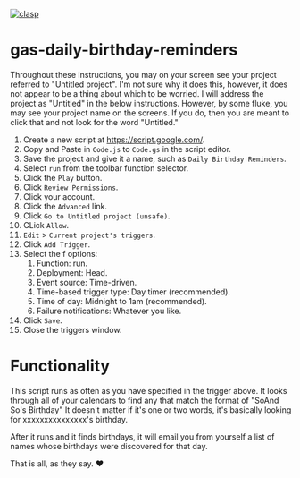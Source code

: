 [![clasp](https://img.shields.io/badge/built%20with-clasp-4285f4.svg)](https://github.com/google/clasp)

# gas-daily-birthday-reminders

Throughout these instructions, you may on your screen see your project referred to "Untitled project". I'm not sure why it does this, however, it does not appear to be a thing about which to be worried. I will address the project as "Untitled" in the below instructions. However, by some fluke, you may see your project name on the screens. If you do, then you are meant to click that and not look for the word "Untitled."

1. Create a new script at https://script.google.com/.
2. Copy and Paste in `Code.js` to `Code.gs` in the script editor.
3. Save the project and give it a name, such as `Daily Birthday Reminders`.
4. Select `run` from the toolbar function selector.
5. Click the `Play` button.
6. Click `Review Permissions`.
7. Click your account.
8. Click the `Advanced` link.
9. Click `Go to Untitled project (unsafe)`.
10. CLick `Allow`.
11. `Edit` > `Current project's triggers`.
12. Click `Add Trigger`.
13. Select the f options:
    1. Function: run.
    2. Deployment: Head.
    3. Event source: Time-driven.
    4. Time-based trigger type: Day timer (recommended).
    5. Time of day: Midnight to 1am (recommended).
    6. Failure notifications: Whatever you like.
14. Click `Save`.
15. Close the triggers window.

# Functionality
This script runs as often as you have specified in the trigger above. It looks through all of your calendars to find any that match the format of "SoAnd So's Birthday" It doesn't matter if it's one or two words, it's basically looking for xxxxxxxxxxxxxxx's birthday.

After it runs and it finds birthdays, it will email you from yourself a list of names whose birthdays were discovered for that day.

That is all, as they say. ♥
